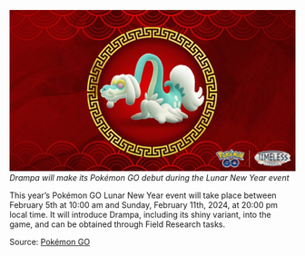 

[![Drampa will make its Pokémon GO debut during the Lunar New Year event](/web/images/drampa-will-make-its-pokemon-go-debut-during-the-lunar-new-year-event.jpeg)](/web/images/drampa-will-make-its-pokemon-go-debut-during-the-lunar-new-year-event.jpeg)*Drampa will make its Pokémon GO debut during the Lunar New Year event*



This year’s Pokémon GO Lunar New Year event will take place between February 5th at 10:00 am and Sunday, February 11th, 2024, at 20:00 pm local time. It will introduce Drampa, including its shiny variant, into the game, and can be obtained through Field Research tasks.

Source: [Pokémon GO](https://pokemongolive.com/post/lunar-new-year-event-2024?hl=en)